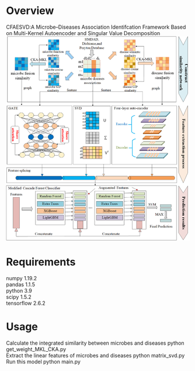 # Overview
CFAESVD:A Microbe–Diseases Association Identifcation Framework Based on Multi-Kernel Autoencoder and Singular Value Decomposition
![image](https://github.com/senliyang/CFAESVD/blob/main/CFAESVD/CFAESVD2.png)
# Requirements
numpy                     1.19.2          
pandas                    1.1.5           
python                    3.9               
scipy                     1.5.2            
tensorflow                2.6.2  
# Usage
Calculate the integrated similarity between microbes and diseases                     python get_weight_MKL_CKA.py          
Extract the linear features of microbes and diseases                      python matrix_svd.py                 
Run this model                      python main.py
